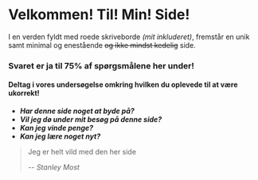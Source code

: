# Velkommen! Til! Min! Side!

I en verden fyldt med roede skriveborde *(mit inkluderet)*, fremstår en unik samt minimal og enestående ~~og ikke mindst kedelig~~ side.

### Svaret er ja til 75% af spørgsmålene her under!
#### Deltag i vores undersøgelse omkring hvilken du oplevede til at være ukorrekt!

- ***Har denne side noget at byde på?***
- ***Vil jeg dø under mit besøg på denne side?***
- ***Kan jeg vinde penge?***
- ***Kan jeg lære noget nyt?***

> Jeg er helt vild med den her side
>
> -- <cite>Stanley Most</cite>